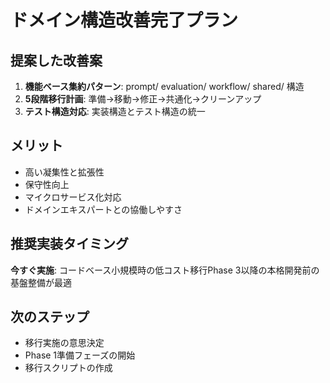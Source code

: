 # ドメイン構造改善完了プラン

## 提案した改善案

1. **機能ベース集約パターン**: prompt/ evaluation/ workflow/ shared/ 構造
2. **5段階移行計画**: 準備→移動→修正→共通化→クリーンアップ
3. **テスト構造対応**: 実装構造とテスト構造の統一

## メリット

- 高い凝集性と拡張性
- 保守性向上
- マイクロサービス化対応
- ドメインエキスパートとの協働しやすさ

## 推奨実装タイミング

**今すぐ実施**: コードベース小規模時の低コスト移行Phase
3以降の本格開発前の基盤整備が最適

## 次のステップ

- 移行実施の意思決定
- Phase 1準備フェーズの開始
- 移行スクリプトの作成
